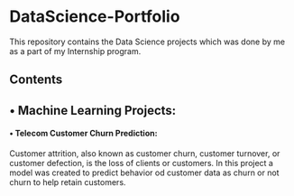 # DataScience-Portfolio
This repository contains the Data Science projects which was done by me as a part of my Internship program.

## Contents
## •	Machine Learning Projects:
#### •	Telecom Customer Churn Prediction:
Customer attrition, also known as customer churn, customer turnover, or customer defection, is the loss of clients or customers. In this project a model was created to predict behavior od customer data as churn or not churn to help retain customers.

